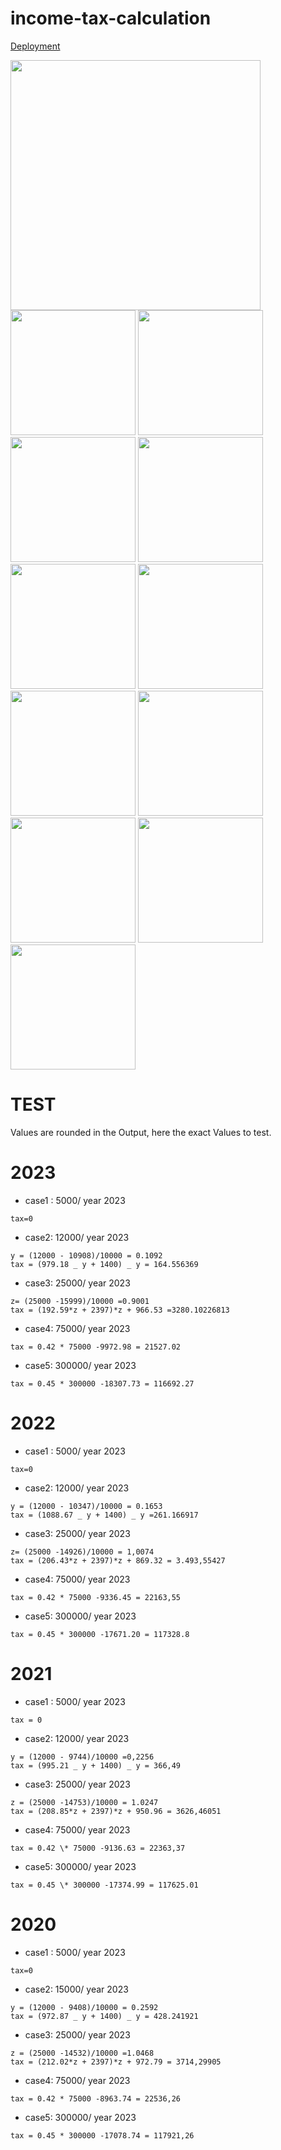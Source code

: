 # income-tax-calculation

[Deployment]()

<div>

<img src="./assets/img/readme1.png" width="400px">
</div>

<div>

<img src="./assets/img/readme2.png" width="200px">
<img src="./assets/img/readme3.png" width="200px">
<img src="./assets/img/readme4.png" width="200px">
<img src="./assets/img/readme5.png" width="200px">
<img src="./assets/img/readme6.png" width="200px">
<img src="./assets/img/readme7.png" width="200px">

</div>

<div>

<img src="./assets/img/readme8.png" width="200px">
<img src="./assets/img/readme9.png" width="200px">
<img src="./assets/img/readme10.png" width="200px">
<img src="./assets/img/readme11.png" width="200px">
<img src="./assets/img/readme12.png" width="200px">

</div>

# TEST

Values are rounded in the Output, here the exact Values to test.

# 2023

- case1 : 5000/ year 2023

```
tax=0
```

- case2: 12000/ year 2023

```
y = (12000 - 10908)/10000 = 0.1092
tax = (979.18 _ y + 1400) _ y = 164.556369
```

- case3: 25000/ year 2023

```
z= (25000 -15999)/10000 =0.9001
tax = (192.59*z + 2397)*z + 966.53 =3280.10226813
```

- case4: 75000/ year 2023

```
tax = 0.42 * 75000 -9972.98 = 21527.02
```

- case5: 300000/ year 2023

```
tax = 0.45 * 300000 -18307.73 = 116692.27
```

# 2022

- case1 : 5000/ year 2023

```
tax=0
```

- case2: 12000/ year 2023

```
y = (12000 - 10347)/10000 = 0.1653
tax = (1088.67 _ y + 1400) _ y =261.166917
```

- case3: 25000/ year 2023

```
z= (25000 -14926)/10000 = 1,0074
tax = (206.43*z + 2397)*z + 869.32 = 3.493,55427
```

- case4: 75000/ year 2023

```
tax = 0.42 * 75000 -9336.45 = 22163,55
```

- case5: 300000/ year 2023

```
tax = 0.45 * 300000 -17671.20 = 117328.8
```

# 2021

- case1 : 5000/ year 2023

```
tax = 0
```

- case2: 12000/ year 2023

```
y = (12000 - 9744)/10000 =0,2256
tax = (995.21 _ y + 1400) _ y = 366,49
```

- case3: 25000/ year 2023

```
z = (25000 -14753)/10000 = 1.0247
tax = (208.85*z + 2397)*z + 950.96 = 3626,46051
```

- case4: 75000/ year 2023

```
tax = 0.42 \* 75000 -9136.63 = 22363,37
```

- case5: 300000/ year 2023

```
tax = 0.45 \* 300000 -17374.99 = 117625.01
```

# 2020

- case1 : 5000/ year 2023

```
tax=0
```

- case2: 15000/ year 2023

```
y = (12000 - 9408)/10000 = 0.2592
tax = (972.87 _ y + 1400) _ y = 428.241921
```

- case3: 25000/ year 2023

```
z = (25000 -14532)/10000 =1.0468
tax = (212.02*z + 2397)*z + 972.79 = 3714,29905
```

- case4: 75000/ year 2023

```
tax = 0.42 * 75000 -8963.74 = 22536,26
```

- case5: 300000/ year 2023

```
tax = 0.45 * 300000 -17078.74 = 117921,26
```

